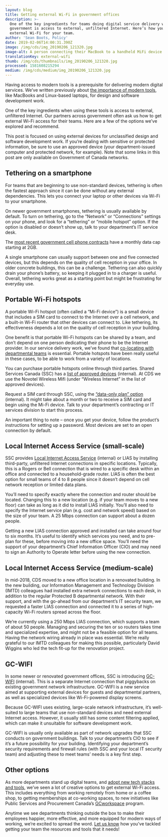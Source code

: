 ```yaml
---
layout: blog
title: Getting external Wi-Fi in government offices
description: >-
  One of the key ingredients for teams doing digital service delivery work in
  government is access to external, unfiltered Internet. Here’s how you can get
  external Wi-Fi for your team.
author: 'Sean Boots, Policy'
date: 2019-02-06T14:00:31.390Z
image: /img/cds/img_20190206_121320.jpg
image-alt: A person connecting their MacBook to a handheld MiFi device.
translationKey: external-wifi
thumb: /img/cds/thumbnails/img_20190206_121320.jpg
processed: 1581608215294
medium: /img/cds/medium/img_20190206_121320.jpg
---
```

Having access to modern tools is a prerequisite for delivering modern digital services. We’ve written previously about [the importance of modern tools](https://digital.canada.ca/2018/06/27/tools-to-do-good-work/), like MacBooks and Linux-based laptops, for design and software development work.

One of the key ingredients when using these tools is access to external, unfiltered Internet. Our partners across government often ask us how to get external Wi-Fi access for their teams. Here are a few of the options we’ve explored and recommend.

This post is focused on using external devices for unclassified design and software development work. If you’re dealing with sensitive or protected information, be sure to use an approved device (your department-issued computer and protected network, for example). Note that some links in this post are only available on Government of Canada networks.

## Tethering on a smartphone

For teams that are beginning to use non-standard devices, tethering is often the fastest approach since it can be done without any external dependencies. This lets you connect your laptop or other devices via Wi-Fi to your smartphone.

On newer government smartphones, tethering is usually available by default. To turn on tethering, go to the “Network” or “Connections” settings on your phone, and look for a “tethering” or “mobile hotspot” option. If the option is disabled or doesn’t show up, talk to your department’s IT service desk.

The [most recent government cell phone contracts](https://www.canada.ca/en/shared-services/news/2017/10/government_of_canadaawardsnewcontractsforgovernmentcellularservi.html) have a monthly data cap starting at 2GB.

A single smartphone can usually support between one and five connected devices, but this depends on the quality of cell reception in your office. In older concrete buildings, this can be a challenge. Tethering can also quickly drain your phone’s battery, so keeping it plugged in to a charger is useful. Overall, tethering works great as a starting point but might be frustrating for everyday use.

## Portable Wi-Fi hotspots

A portable Wi-Fi hotspot (often called a “Mi-Fi device”) is a small device that includes a SIM card to connect to the Internet over a cell network, and a built-in Wi-Fi router that other devices can connect to. Like tethering, its effectiveness depends a lot on the quality of cell reception in your building.

One benefit is that portable Wi-Fi hotspots can be shared by a team, and don’t depend on one person dedicating their phone to be the Internet provider.  In our service delivery work, we’ve found that [co-locating with departmental teams](https://digital.canada.ca/2018/02/15/b-colocating-with-nrcan/) is essential. Portable hotspots have been really useful in these cases, to be able to work from a variety of locations.

You can purchase portable hotspots online through third parties. Shared Services Canada (SSC) has a [list of approved devices](http://www.gcpedia.gc.ca/wiki/Voice_Services_Ordering) (internal). At CDS we use the Novotel Wireless Mifi (under “Wireless Internet” in the list of approved devices).

Request a SIM card through SSC, using the [“data-only plan” option](http://service.ssc-spc.gc.ca/en/services/communicating/mobile-dev-phones/mobile-users) (internal). It might take about a month or two to receive a SIM card and begin using the Mi-Fi device. Talk to your department’s contracting or IT services division to start this process.

An important thing to note – once you get your device, follow the product’s instructions for setting up a password. Most devices are set to an open connection by default.

## Local Internet Access Service (small-scale)

SSC provides [Local Internet Access Service](http://service.ssc-spc.gc.ca/en/services/infrastructure/network-infra/internet-admin) (internal) or LIAS by installing third-party, unfiltered Internet connections in specific locations. Typically, this is a Rogers or Bell connection that is wired to a specific desk within an office and connected to a household-grade router. LIAS is often the best option for small teams of 4 to 8 people since it doesn’t depend on cell network reception or limited data plans.

You’ll need to specify exactly where the connection and router should be located. Changing this to a new location (e.g. if your team moves to a new floor) can take as long as it did to install LIAS initially. You’ll also need to specify the Internet service plan (e.g. cost and network speed) based on the size of your team. A 25 Mbps connection can support about a dozen people.

Getting a new LIAS connection approved and installed can take around four to six months. It’s useful to identify which services you need, and to pre-plan for these, before moving into a new office space. You’ll need the support of your department’s Chief Information Officer (CIO) and may need to sign an Authority to Operate letter before using the new connection.

## Local Internet Access Service (medium-scale)

In mid-2018, CDS moved to a new office location in a renovated building. In the new building, our Information Management and Technology Division (IMTD) colleagues had installed extra network connections to each desk, in addition to the regular Protected B departmental network. With their support, and with the go-ahead from our department’s IT security team, we requested a faster LIAS connection and connected it to a series of high-capacity Wi-Fi routers spread across the floor.

We’re currently using a 250 Mbps LIAS connection, which supports a team of about 50 people. Managing and securing the ten or so routers takes time and specialized expertise, and might not be a feasible option for all teams. Having the network wiring already in place was essential. We’re really grateful to our IMTD colleagues for making this possible, particularly David Wiggins who led the tech fit-up for the renovation project.

## GC-WIFI

In some newer or renovated government offices, SSC is introducing [GC-WIFI](http://service.ssc-spc.gc.ca/en/services/infrastructure/network-infra/intra-building/gcwi-fi) (internal). This is a separate Internet connection that piggybacks on existing government network infrastructure. GC-WIFI is a new service aimed at supporting external devices for guests and departmental partners, as well as specialized devices like Wi-Fi-powered display screens.

Because GC-WIFI uses existing, large-scale network infrastructure, it’s well-suited to large teams that use non-standard devices and need external Internet access. However, it usually still has some content filtering applied, which can make it unsuitable for software development work.

GC-WIFI is usually only available as part of network upgrades that SSC conducts on government buildings. Talk to your department’s CIO to see if it’s a future possibility for your building. Identifying your department’s security requirements and firewall rules (with SSC and your local IT security team) and adjusting these to meet teams’ needs is a key first step.

## Other options

As more departments stand up digital teams, and [adopt new tech stacks and tools](https://medium.com/code-for-canada/inboxing-clever-db6a334dda7d), we’ve seen a lot of creative options to get external Wi-Fi access. This includes everything from working remotely from home or a coffee shop, to getting memberships at co-working spaces, to new initiatives like Public Services and Procurement Canada’s [GCworkspace](https://www.tpsgc-pwgsc.gc.ca/biens-property/mt-wp/mt-wp-eng.html) program.

Anytime we see departments thinking outside the box to make their employees happier, more effective, and more equipped for modern ways of working, we’re excited to spread the word. [Let us know](mailto:cds-snc@tbs-sct.gc.ca) how you’ve tackled getting your team the resources and tools that it needs!



